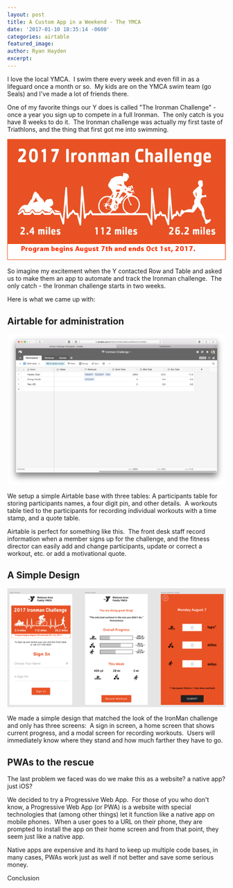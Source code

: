 ```yaml
---
layout: post
title: A Custom App in a Weekend - The YMCA
date: '2017-01-10 18:35:14 -0600'
categories: airtable
featured_image:
author: Ryan Hayden
excerpt:
---
```



I love the local YMCA. &nbsp;I swim there every week and even fill in as a lifeguard once a month or so. &nbsp;My kids are on the YMCA swim team (go Seals) and I've made a lot of friends there.

One of my favorite things our Y does is called "The Ironman Challenge" - once a year you sign up to compete in a full Ironman. &nbsp;The only catch is you have 8 weeks to do it. &nbsp;The Ironman challenge was actually my first taste of Triathlons, and the thing that first got me into swimming.

![](/uploads/versions/ironman-banner-980x543---x----980-543x---.png)

So imagine my excitement when the Y contacted Row and Table and asked us to make them an app to automate and track the Ironman challenge. &nbsp;The only catch - the Ironman challenge starts in two weeks.

Here is what we came up with:

## Airtable for administration

![](/uploads/versions/screen-shot-2017-07-21-at-10-40-16-pm---x----2856-1972x---.png)

We setup a simple Airtable base with three tables: A participants table for storing participants names, a four digit pin, and other details. &nbsp;A workouts table tied to the participants for recording individual workouts with a time stamp, and a quote table.

Airtable is perfect for something like this. &nbsp;The front desk staff record information when a member signs up for the challenge, and the fitness director can easily add and change participants, update or correct a workout, etc. or add a motivational quote.

## A Simple Design

![](/uploads/versions/screen-shot-2017-07-21-at-10-47-12-pm---x----2790-1522x---.png)

We made a simple design that matched the look of the IronMan challenge and only has three screens: &nbsp;A sign in screen, a home screen that shows current progress, and a modal screen for recording workouts. &nbsp;Users will immediately know where they stand and how much farther they have to go.

## PWAs to the rescue

The last problem we faced was do we make this as a website? a native app? just iOS? &nbsp;

We decided to try a Progressive Web App. &nbsp;For those of you who don't know, a Progressive Web App (or PWA) is a website with special technologies that (among other things) let it function like a native app on mobile phones. &nbsp;When a user goes to a URL on their phone, they are prompted to install the app on their home screen and from that point, they seem just like a native app.

Native apps are expensive and its hard to keep up multiple code bases, in many cases, PWAs work just as well if not better and save some serious money. &nbsp;

Conclusion

&nbsp;

&nbsp;

&nbsp;

&nbsp;

&nbsp;

&nbsp;